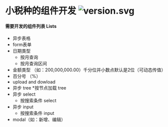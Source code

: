 # 小税种的组件开发 ![version.svg](https://img.shields.io/badge/version-v0.0.1-519dd9.svg)

#### 需要开发的组件列表 Lists
  + 异步表格
  + form表单
  + 日期类型
      * 按月查询
      * 按月查询区间
  + 金额类型 （如：200,000,000.00）千分位并小数点默认是2位（可动态传值）
  + 百分号 （%）
  + upload and dowload
  + 异步 tree
      *按节点加载 tree
  + 异步 select
      * 按搜索条件 select
  + 异步 input
      * 按搜索条件 input
  + modal（如：新增、编辑）
  
  
